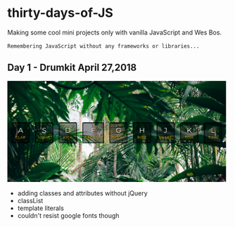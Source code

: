 # thirty-days-of-JS
Making some cool mini projects only with vanilla JavaScript and Wes Bos. 
```
Remembering JavaScript without any frameworks or libraries...
```
## Day 1 - Drumkit April 27,2018

![Drumkit](./drumkit/drumkit.jpg "Drumkit")

* adding classes and attributes without jQuery
* classList
* template literals
* couldn't resist google fonts though
